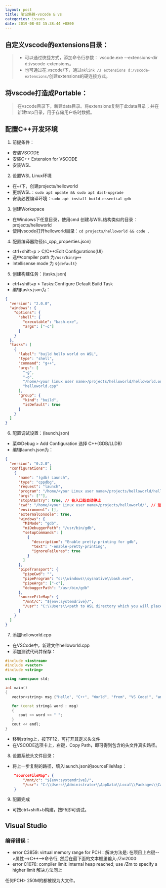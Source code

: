 ```yaml
---
layout: post
title: 笔记集锦-vscode & vs
categories: issues
date: 2019-08-02 15:38:44 +0800
---
```


## 自定义vscode的extensions目录：
> * 可以通过快捷方式，添加命令行参数： vscode.exe --extensions-dir d:/vscode-extensions。
> * 也可通过在.vscode/下，通过`mklink /J extensions d:/vscode-extensions/`创建extensions的硬连接方式。

## 将vscode打造成Portable：
> 在vscode目录下，新建data目录。将extensions复制于此data目录；并在新建tmp目录，用于存储用户临时数据。

## 配置C++开发环境
1. 前提条件：
- 安装VSCODE
- 安装C++ Extension for VSCODE
- 安装WSL

2. 设置WSL Linux环境
- 在~/下，创建projects/helloworld
- 更新WSL：`sudo apt update && sudo apt dist-upgrade`
- 安装必要编译环境：`sudo apt install build-essential gdb`

3. 创建Workspace
- 在Windows下任意目录，使用cmd 创建与WSL结构类似的目录：projects/helloworld
- 使用vscode打开helloworld目录：`cd projects/helloworld && code .`

4. 配置编译器路径(c_cpp_properties.json)
- ctrl+shift+p > C/C++:Edit Configurations(UI)
- 选中compiler path 为`/usr/bin/g++`
- Intellisense mode 为 `${default}`

5. 创建构建任务：(tasks.json)
- ctrl+shift+p > Tasks:Configure Default Build Task
- 编辑tasks.json为：
```json
{
  "version": "2.0.0",
  "windows": {
    "options": {
      "shell": {
        "executable": "bash.exe",
        "args": ["-c"]
      }
    }
  },
  "tasks": [
    {
      "label": "build hello world on WSL",
      "type": "shell",
      "command": "g++",
      "args": [
        "-g",
        "-o",
        "/home/<your linux user name>/projects/helloworld/helloworld.out",
        "helloworld.cpp"
      ],
      "group": {
        "kind": "build",
        "isDefault": true
      }
    }
  ]
}
```

6. 配置调试设置：(launch.json)
- 菜单Debug > Add Configuration 选择 C++(GDB/LLDB)
- 编辑launch.json为：
``` json 
{
  "version": "0.2.0",
  "configurations": [
    {
      "name": "(gdb) Launch",
      "type": "cppdbg",
      "request": "launch",
      "program": "/home/<your Linux user name>/projects/helloworld/helloworld.out", // 这里是WSL中的目录
      "args": [""],
      "stopAtEntry": true, // 在入口处自动停止
      "cwd": "/home/<your Linux user name>/projects/helloworld/", // 这里是WSL中的目录
      "environment": [],
      "externalConsole": true,
      "windows": {
        "MIMode": "gdb",
        "miDebuggerPath": "/usr/bin/gdb",
        "setupCommands": [
          {
            "description": "Enable pretty-printing for gdb",
            "text": "-enable-pretty-printing",
            "ignoreFailures": true
          }
        ]
      },
      "pipeTransport": {
        "pipeCwd": "",
        "pipeProgram": "c:\\windows\\sysnative\\bash.exe",
        "pipeArgs": ["-c"],
        "debuggerPath": "/usr/bin/gdb"
      },
      "sourceFileMap": {
        "/mnt/c": "${env:systemdrive}/",
        "/usr": "C:\\Users\\<path to WSL directory which you will place here later>" // 这里的实际目录，会在接下来的步骤再设置
      }
    }
  ]
}

```

7. 添加helloworld.cpp
- 在VSCode中，新建文件helloworld.cpp
- 添加测试代码并保存：
``` cpp
#include <iostream>
#include <vector>
#include <string>

using namespace std;

int main()
{
   vector<string> msg {"Hello", "C++", "World", "from", "VS Code!", "and the C++ extension!"};

   for (const string& word : msg)
   {
      cout << word << " ";
   }
   cout << endl;
}
```
- 移到string上，按下F12，可打开其定义头文件
- 在VSCODE选项卡上，右键，Copy Path，即可得到包含的头文件真实路径。

8. 设置系统头文件目录：
- 将上一步复制的路径，填入launch.json的sourceFileMap：
``` json 
    "sourceFileMap": {
        "/mnt/c": "${env:systemdrive}/",
        "/usr": "C:\\Users\\Administrator\\AppData\\Local\\Packages\\CanonicalGroupLimited.UbuntuonWindows_79rhkp1fndgsc\\LocalState\\rootfs\\usr\\"
    }
```

9. 配置完成
- 可按ctrl+shift+b构建，按F5即可调试。


## Visual Studio 
### 编译错误：
- error C3859: virtual memory range for PCH：解决方法是: 在项目上右键-->属性-->C++-->命令行, 然后在最下面的文本框里输入:/Zm2000
- error C1076: compiler limit: internal heap reached; use /Zm to specify a higher limit 解决方法同上

任何PCH> 250M的都被视为大文件。